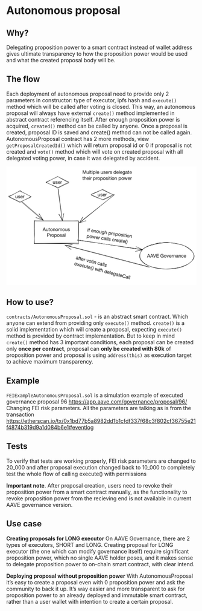 # Autonomous proposal
## Why?
Delegating proposition power to a smart contract instead of wallet address gives ultimate transparency to how the proposition power would be used and what the created proposal body will be.
## The flow
Each deployment of autonomous proposal need to provide only 2 parameters in constructor: type of executor, ipfs hash and `execute()` method which will be called after voting is closed.
This way, an autonomous proposal will always have external `create()` method implemented in abstract contract referencing itself.
After enough proposition power is acquired, `created()` method can be called by anyone.
Once a proposal is created, proposal ID is saved and create() method can not be called again.
AutonomousProposal contract has 2 more methods, view `getProposalCreatedId()` which will return proposal id or 0 if proposal is not created and `vote()` method which will vote on created proposal with all delegated voting power, in case it was delegated by accident.

![Autonomous proposal scheme][image-1]
## How to use?
`contracts/AutonomousProposal.sol` - is an abstract smart contract. Which anyone can extend from providing only `execute()` method.
`create()` is a solid implementation which will create a proposal, expecting `execute()` method is provided by contract implementation.
But to keep in mind `create()` method has 3 important conditions, each proposal can be created only **once per contract**, proposal can **only be created with 80k** of proposition power and proposal is using `address(this)` as execution target to achieve maximum transparency.
## Example
`FEIExampleAutonomousProposal.sol` is a simulation example of executed governance proposal 96 https://app.aave.com/governance/proposal/96/
Changing FEI risk parameters. All the parameters are talking as is from the transaction
https://etherscan.io/tx/0x1bd77b5a8982dd1b1cfdf337f68c3f802cf36755e21f4874b319d9a1d084b6e1#eventlog


## Tests
To verify that tests are working properly, FEI risk parameters are changed to 20_000 and after proposal execution changed back to 10_000 to completely test the whole flow of calling execute() with permissions 


**Important note**. After proposal creation, users need to revoke their proposition power from a smart contract manually, as the functionality to revoke proposition power from the recieving end is not available in current AAVE governance version.

## Use case
**Creating proposals for LONG executor**
On AAVE Governance, there are 2 types of executors, SHORT and LONG.
Creating proposal for LONG executor (the one which can modify governance itself) require significant proposition power, which no single AAVE holder poses, and it makes sense to delegate proposition power to on-chain smart contract, with clear intend.

**Deploying proposal without proposition power**
With AutonomousProposal it’s easy to create a proposal even with 0 proposition power and ask the community to back it up. It’s way easier and more transparent to ask for proposition power to an already deployed and immutable smart contract, rather than a user wallet with intention to create a certain proposal.

[image-1]:	./images/scheme.png
